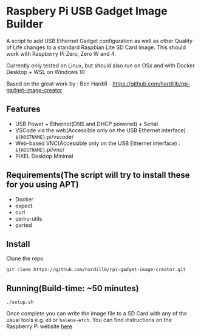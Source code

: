 # Raspbery Pi USB Gadget Image Builder

A script to add USB Ethernet Gadget configuration as well as other Quality of Life changes to a standard Raspbian Lite SD Card image. 
This should work with Raspberry Pi Zero, Zero W and 4.

Currently only tested on Linux, but should also run on OSx and with Docker Desktop + WSL on Windows 10

Based on the great work by : Ben Hardill - https://github.com/hardillb/rpi-gadget-image-creator

## Features
 - USB Power + Ethernet(DNS and DHCP powered) + Serial
 - VSCode via the web(Accessible only on the USB Ethernet interface) : ```${HOSTNAME}```.pi/vscode/
 - Web-based VNC(Accessible only on the USB Ethernet interface) : ```${HOSTNAME}```.pi/vnc/
 - PiXEL Desktop Minimal


## Requirements(The script will try to install these for you using APT)

 - Docker
 - expect
 - curl
 - qemu-utils
 - parted

## Install

Clone the repo

```
git clone https://github.com/hardillb/rpi-gadget-image-creator.git
```

## Running(Build-time: ~50 minutes)
```
./setup.sh
```


Once complete you can write the image file to a SD Card with any of the usual tools e.g. `dd` or `balena-etch`.
You can find instructions on the Raspberry Pi website [here](https://www.raspberrypi.org/documentation/installation/installing-images/README.md)
